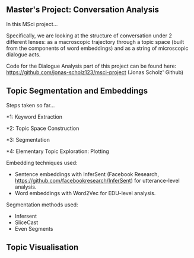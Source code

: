 ## Master's Project: Conversation Analysis

In this MSci project...

Specifically, we are looking at the structure of conversation under 2 different lenses: as a macroscopic trajectory through a topic space (built from the components of word embeddings) and as a string of microscopic dialogue acts.

Code for the Dialogue Analysis part of this project can be found here: https://github.com/jonas-scholz123/msci-project (Jonas Scholz' Github)

## Topic Segmentation and Embeddings
Steps taken so far...

*1: Keyword Extraction

*2: Topic Space Construction

*3: Segmentation

*4: Elementary Topic Exploration: Plotting


Embedding techniques used:
* Sentence embeddings with InferSent (Facebook Research, https://github.com/facebookresearch/InferSent) for utterance-level analysis. 
* Word embeddings with Word2Vec for EDU-level analysis.

Segmentation methods used: 
* Infersent
* SliceCast
* Even Segments 


## Topic Visualisation
